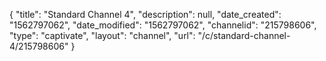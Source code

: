 {
    "title": "Standard Channel 4",
    "description": null,
    "date_created": "1562797062",
    "date_modified": "1562797062",
    "channelid": "215798606",
    "type": "captivate",
    "layout": "channel",
    "url": "\/c\/standard-channel-4\/215798606"
}